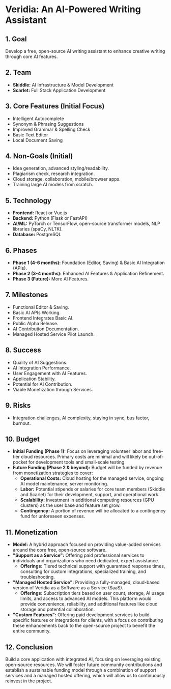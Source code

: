 # Veridia: An AI-Powered Writing Assistant

## 1. Goal

Develop a free, open-source AI writing assistant to enhance creative writing through core AI features.

## 2. Team

*   **Skiddle:** AI Infrastructure & Model Development
*   **Scarlet:** Full Stack Application Development

## 3. Core Features (Initial Focus)

*   Intelligent Autocomplete
*   Synonym & Phrasing Suggestions
*   Improved Grammar & Spelling Check
*   Basic Text Editor
*   Local Document Saving

## 4. Non-Goals (Initial)

*   Idea generation, advanced styling/readability.
*   Plagiarism check, research integration.
*   Cloud storage, collaboration, mobile/browser apps.
*   Training large AI models from scratch.

## 5. Technology

*   **Frontend:** React or Vue.js
*   **Backend:** Python (Flask or FastAPI)
*   **AI/ML:** PyTorch or TensorFlow, open-source transformer models, NLP libraries (spaCy, NLTK).
*   **Database:** PostgreSQL

## 6. Phases

*   **Phase 1 (4-6 months):** Foundation (Editor, Saving) & Basic AI Integration (APIs).
*   **Phase 2 (3-4 months):** Enhanced AI Features & Application Refinement.
*   **Phase 3 (Future):** More AI Features.

## 7. Milestones

*   Functional Editor & Saving.
*   Basic AI APIs Working.
*   Frontend Integrates Basic AI.
*   Public Alpha Release.
*   AI Contribution Documentation.
*   Managed Hosted Service Pilot Launch.

## 8. Success

*   Quality of AI Suggestions.
*   AI Integration Performance.
*   User Engagement with AI Features.
*   Application Stability.
*   Potential for AI Contribution.
*   Viable Monetization through Services.

## 9. Risks

*   Integration challenges, AI complexity, staying in sync, bus factor, burnout.

## 10. Budget

* **Initial Funding (Phase 1):** Focus on leveraging volunteer labor and free-tier cloud resources. Primary costs are minimal and will likely be out-of-pocket for development tools and small-scale testing.
* **Future Funding (Phase 2 & beyond):** Budget will be funded by revenue from monetization strategies to cover:
    * **Operational Costs:** Cloud hosting for the managed service, ongoing AI model maintenance, server monitoring.
    * **Labor:** Potential stipends or salaries for core team members (Skiddle and Scarlet) for their development, support, and operational work.
    * **Scalability:** Investment in additional computing resources (GPU clusters) as the user base and feature set grow.
    * **Contingency:** A portion of revenue will be allocated to a contingency fund for unforeseen expenses.


## 11. Monetization

* **Model:** A hybrid approach focused on providing value-added services around the core free, open-source software.
* **"Support as a Service":** Offering paid professional services to individuals and organizations who need dedicated, expert assistance.
    * **Offerings:** Tiered technical support with guaranteed response times, consulting for custom integrations, specialized training, and troubleshooting.
* **"Managed Hosted Service":** Providing a fully-managed, cloud-based version of Veridia as a Software as a Service (SaaS).
    * **Offerings:** Subscription tiers based on user count, storage, AI usage limits, and access to advanced AI models. This platform would provide convenience, reliability, and additional features like cloud storage and potential collaboration.
* **"Custom Features":** Offering paid development services to build specific features or integrations for clients, with a focus on contributing these enhancements back to the open-source project to benefit the entire community.

## 12. Conclusion

Build a core application with integrated AI, focusing on leveraging existing open-source resources. We will foster future community contributions and establish a sustainable funding model through a combination of support services and a managed hosted offering, which will allow us to continuously reinvest in the project.
